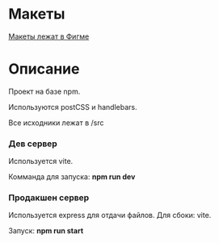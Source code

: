 # Макеты
[Макеты лежат в Фигме](https://www.figma.com/file/Joz5uIH7Kuy94ekFFz2mXB/Untitled?type=design&node-id=0%3A1&mode=design&t=WOHlZweZ33mMwdcd-1)

# Описание
Проект на базе npm.

Используются postCSS и handlebars.

Все исходники лежат в /src

### Дев сервер 
Используется vite.

Комманда для запуска: **npm run dev**

### Продакшен сервер
Используется express для отдачи файлов. Для сбоки: vite. 

Запуск: **npm run start**
